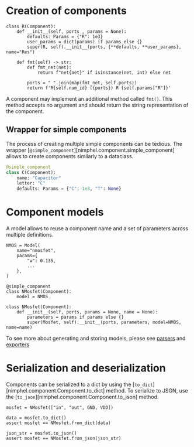 # Creation of components

```{.py3 title="Creation of a simple Resistance"}
class R(Component):
    def __init__(self, ports , params = None):
        defaults: Params = {"R": 1e3}
        user_params = dict(params) if params else {}
        super(R, self).__init__(ports, {**defaults, **user_params}, name="Res")

    def fmt(self) -> str:
        def fmt_net(net):
            return f"net{net}" if isinstance(net, int) else net

        ports = " ".join(map(fmt_net, self.ports))
        return f'R{self.num_id} ({ports}) R {self.params["R"]}'
```

A component may implement an additional method called `fmt()`. This method accepts no argument and should return the string representation of the component.

## Wrapper for simple components

The process of creating multiple simple components can be tedious. The wrapper [`@simple_component`][nimphel.component.simple_component] allows to create components similarly to a dataclass.

```python
@simple_component
class C(Component):
    name: "Capacitor"
    letter: "C"
    defaults: Params = {"C": 1e3, "T": None}
```

# Component models

A model allows to reuse a component name and a set of parameters across multiple definitions.

```{.py3 title="Creation of a NMOS model"}
NMOS = Model(
    name="nmosfet",
    params={
        "w": 0.135,
        ...
    },
)
```

```{.py3 hl_lines="3 8"}
@simple_component
class NMosfet(Component):
    model = NMOS

class NMosfet(Component):
    def __init__(self, ports, params = None, name = None):
        parameters = params if params else {}
        super(Mosfet, self).__init__(ports, parameters, model=NMOS, name=name)
```

To see more about generating and storing models, please see [parsers](../parsers.md) and [exporters](../exporters.md)

# Serialization and deserialization

Components can be serialized to a dict by using the [`to_dict`][nimphel.component.Component.to_dict] method. To serialize to JSON, use the [`to_json`][nimphel.component.Component.to_json] method.

```{.py3 title="Example of serializing and deserialization"}
mosfet = NMosfet(["in", "out", GND, VDD])

data = mosfet.to_dict()
assert mosfet == NMosfet.from_dict(data)

json_str = mosfet.to_json()
assert mosfet == NMosfet.from_json(json_str)
```
